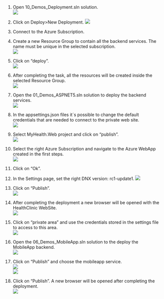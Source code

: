 1. Open 10_Demos_Deployment.sln solution.  
![](https://github.com/alinapopa/Images/blob/master/HealthClinicWiki/Deployment/image1.png)

2. Click on Deploy>New Deployment. 
![](https://github.com/alinapopa/Images/blob/master/HealthClinicWiki/Deployment/image2.png) 

3. Connect to the Azure Subscription.  
4. Create a new Resource Group to contain all the backend services. The name must be unique in the selected subscription.  
![](https://github.com/alinapopa/Images/blob/master/HealthClinicWiki/Deployment/image4.png)

5. Click on “deploy”.  
![](https://github.com/alinapopa/Images/blob/master/HealthClinicWiki/Deployment/image5.png) 

6. After completing the task, all the resources will be created inside the selected Resource Group.  
![](https://github.com/alinapopa/Images/blob/master/HealthClinicWiki/Deployment/image6.png)

7. Open the 01_Demos_ASPNET5.sln solution to deploy the backend services.  
![](https://github.com/alinapopa/Images/blob/master/HealthClinicWiki/Deployment/image7.png)

8. In the appsettings.json files it´s possible to change the default credentials that are needed to connect to the private web site.  
![](https://github.com/alinapopa/Images/blob/master/HealthClinicWiki/Deployment/image8.png)

9. Select MyHealth.Web project and click on “publish”.  
![](https://github.com/alinapopa/Images/blob/master/HealthClinicWiki/Deployment/image9.png)

10. Select the right Azure Subscription and navigate to the Azure WebApp created in the first steps.  
![](https://github.com/alinapopa/Images/blob/master/HealthClinicWiki/Deployment/image10.png)

11. Click on “Ok”.  
12. In the Settings page, set the right DNX version: rc1-update1. 
![](https://github.com/alinapopa/Images/blob/master/HealthClinicWiki/Deployment/image12.png)
 
13. Click on “Publish”.  
![](https://github.com/alinapopa/Images/blob/master/HealthClinicWiki/Deployment/image13.png)

14. After completing the deployment a new browser will be opened with the HealthClinic WebSite.  
![](https://github.com/alinapopa/Images/blob/master/HealthClinicWiki/Deployment/image14.png)

15. Click on “private area” and use the credentials stored in the settings file to access to this area.  
![](https://github.com/alinapopa/Images/blob/master/HealthClinicWiki/Deployment/image15.png)

16. Open the 06_Demos_MobileApp.sln solution to the deploy the MobileApp backend.  
![](https://github.com/alinapopa/Images/blob/master/HealthClinicWiki/Deployment/image16.png)

17. Click on “Publish” and choose the mobileapp service.  
![](https://github.com/alinapopa/Images/blob/master/HealthClinicWiki/Deployment/image17.png)  
![](https://github.com/alinapopa/Images/blob/master/HealthClinicWiki/Deployment/image17b.png)

18. Click on “Publish”. A new browser will be opened after completing the deployment.  
![](https://github.com/alinapopa/Images/blob/master/HealthClinicWiki/Deployment/image18.png)

 
